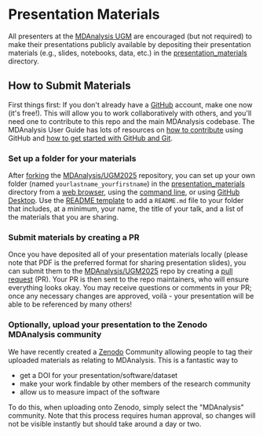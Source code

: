 # Presentation Materials
All presenters at the [MDAnalysis UGM](https://www.mdanalysis.org/pages/ugm2025/) are encouraged (but not required) to make their presentations publicly available by depositing their presentation materials (e.g., slides, notebooks, data, etc.) in the [presentation_materials](./presentation_materials) directory. 

## How to Submit Materials
First things first: If you don't already have a [GitHub](https://github.com/) account, make one now (it's free!). This will allow you to work collaboratively with others, and you'll need one to contribute to this repo and the main MDAnalysis codebase. The MDAnalysis User Guide has lots of resources on [how to contribute](https://userguide.mdanalysis.org/stable/contributing.html) using GitHub and [how to get started with GitHub and Git](https://userguide.mdanalysis.org/stable/contributing.html#version-control-git-and-github).

### Set up a folder for your materials
After [forking](https://docs.github.com/en/get-started/quickstart/fork-a-repo) the [MDAnalysis/UGM2025](https://github.com/MDAnalysis/UGM2025) repository, you can set up your own folder (named `yourlastname_yourfirstname`) in the [presentation_materials](./presentation_materials) directory from a [web browser](https://github.com/orgs/community/discussions/22534), using the [command line](https://docs.github.com/en/repositories/working-with-files/managing-files/adding-a-file-to-a-repository), or using [GitHub Desktop](https://desktop.github.com/). Use the [README template](./template-README.md) to add a `README.md` file to your folder that includes, at a minimum, your name, the title of your talk, and a list of the materials that you are sharing.

### Submit materials by creating a PR
Once you have deposited all of your presentation materials locally (please note that PDF is the preferred format for sharing presentation slides), you can submit them to the [MDAnalysis/UGM2025](https://github.com/MDAnalysis/UGM2025) repo by creating a [pull request](https://docs.github.com/en/pull-requests/collaborating-with-pull-requests/proposing-changes-to-your-work-with-pull-requests/about-pull-requests) (PR). Your PR is then sent to the repo maintainers, who will ensure everything looks okay. You may receive questions or comments in your PR; once any necessary changes are approved, voilà - your presentation will be able to be referenced by many others!

### Optionally, upload your presentation to the Zenodo MDAnalysis community

We have recently created a [Zenodo](https://zenodo.org) Community allowing people to tag their uploaded materials as relating to MDAnalysis.
This is a fantastic way to
- get a DOI for your presentation/software/dataset
- make your work findable by other members of the research community
- allow us to measure impact of the software
  
To do this, when uploading onto Zenodo, simply select the "MDAnalysis" community.  Note that this process requires human approval, so changes will not be visible instantly but should take around a day or two.
